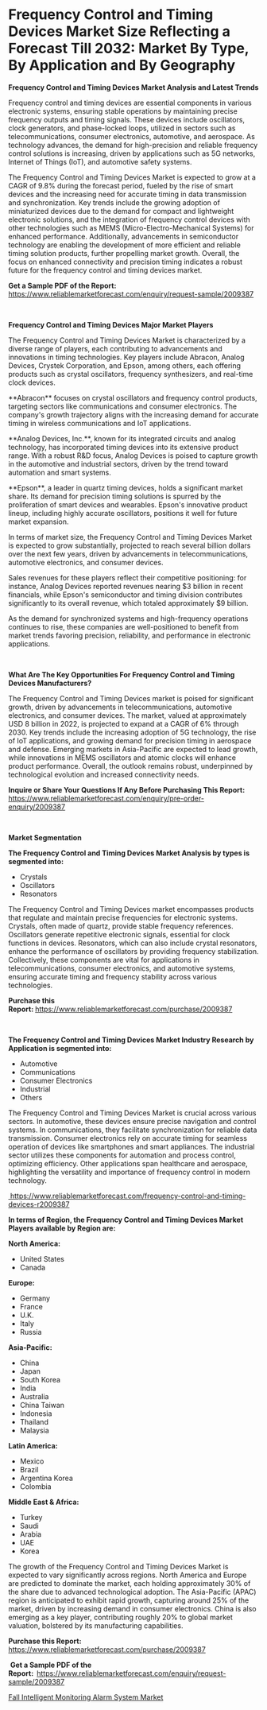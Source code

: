 <p><h1>Frequency Control and Timing Devices Market Size Reflecting a Forecast Till 2032: Market By Type, By Application and By Geography</h1></p><p><strong>Frequency Control and Timing Devices Market Analysis and Latest Trends</strong></p>
<p><p>Frequency control and timing devices are essential components in various electronic systems, ensuring stable operations by maintaining precise frequency outputs and timing signals. These devices include oscillators, clock generators, and phase-locked loops, utilized in sectors such as telecommunications, consumer electronics, automotive, and aerospace. As technology advances, the demand for high-precision and reliable frequency control solutions is increasing, driven by applications such as 5G networks, Internet of Things (IoT), and automotive safety systems.</p><p>The Frequency Control and Timing Devices Market is expected to grow at a CAGR of 9.8% during the forecast period, fueled by the rise of smart devices and the increasing need for accurate timing in data transmission and synchronization. Key trends include the growing adoption of miniaturized devices due to the demand for compact and lightweight electronic solutions, and the integration of frequency control devices with other technologies such as MEMS (Micro-Electro-Mechanical Systems) for enhanced performance. Additionally, advancements in semiconductor technology are enabling the development of more efficient and reliable timing solution products, further propelling market growth. Overall, the focus on enhanced connectivity and precision timing indicates a robust future for the frequency control and timing devices market.</p></p>
<p><strong>Get a Sample PDF of the Report:&nbsp;</strong> <a href="https://www.reliablemarketforecast.com/enquiry/request-sample/2009387?utm_campaign=2245&utm_medium=2&utm_source=Github&utm_content=ia&utm_term=13022025&utm_id=frequency-control-and-timing-devices">https://www.reliablemarketforecast.com/enquiry/request-sample/2009387</a></p>
<p>&nbsp;</p>
<p><strong>Frequency Control and Timing Devices Major Market Players</strong></p>
<p><p>The Frequency Control and Timing Devices Market is characterized by a diverse range of players, each contributing to advancements and innovations in timing technologies. Key players include Abracon, Analog Devices, Crystek Corporation, and Epson, among others, each offering products such as crystal oscillators, frequency synthesizers, and real-time clock devices.</p><p>**Abracon** focuses on crystal oscillators and frequency control products, targeting sectors like communications and consumer electronics. The company's growth trajectory aligns with the increasing demand for accurate timing in wireless communications and IoT applications.</p><p>**Analog Devices, Inc.**, known for its integrated circuits and analog technology, has incorporated timing devices into its extensive product range. With a robust R&D focus, Analog Devices is poised to capture growth in the automotive and industrial sectors, driven by the trend toward automation and smart systems.</p><p>**Epson**, a leader in quartz timing devices, holds a significant market share. Its demand for precision timing solutions is spurred by the proliferation of smart devices and wearables. Epson's innovative product lineup, including highly accurate oscillators, positions it well for future market expansion.</p><p>In terms of market size, the Frequency Control and Timing Devices Market is expected to grow substantially, projected to reach several billion dollars over the next few years, driven by advancements in telecommunications, automotive electronics, and consumer devices.</p><p>Sales revenues for these players reflect their competitive positioning: for instance, Analog Devices reported revenues nearing $3 billion in recent financials, while Epson's semiconductor and timing division contributes significantly to its overall revenue, which totaled approximately $9 billion.</p><p>As the demand for synchronized systems and high-frequency operations continues to rise, these companies are well-positioned to benefit from market trends favoring precision, reliability, and performance in electronic applications.</p></p>
<p>&nbsp;</p>
<p><strong>What Are The Key Opportunities For Frequency Control and Timing Devices Manufacturers?</strong></p>
<p><p>The Frequency Control and Timing Devices market is poised for significant growth, driven by advancements in telecommunications, automotive electronics, and consumer devices. The market, valued at approximately USD 8 billion in 2022, is projected to expand at a CAGR of 6% through 2030. Key trends include the increasing adoption of 5G technology, the rise of IoT applications, and growing demand for precision timing in aerospace and defense. Emerging markets in Asia-Pacific are expected to lead growth, while innovations in MEMS oscillators and atomic clocks will enhance product performance. Overall, the outlook remains robust, underpinned by technological evolution and increased connectivity needs.</p></p>
<p><strong>Inquire or Share Your Questions If Any Before Purchasing This Report:</strong> <a href="https://www.reliablemarketforecast.com/enquiry/pre-order-enquiry/2009387?utm_campaign=2245&utm_medium=2&utm_source=Github&utm_content=ia&utm_term=13022025&utm_id=frequency-control-and-timing-devices">https://www.reliablemarketforecast.com/enquiry/pre-order-enquiry/2009387</a></p>
<p>&nbsp;</p>
<p><strong>Market Segmentation</strong></p>
<p><strong>The Frequency Control and Timing Devices Market Analysis by types is segmented into:</strong></p>
<p><ul><li>Crystals</li><li>Oscillators</li><li>Resonators</li></ul></p>
<p><p>The Frequency Control and Timing Devices market encompasses products that regulate and maintain precise frequencies for electronic systems. Crystals, often made of quartz, provide stable frequency references. Oscillators generate repetitive electronic signals, essential for clock functions in devices. Resonators, which can also include crystal resonators, enhance the performance of oscillators by providing frequency stabilization. Collectively, these components are vital for applications in telecommunications, consumer electronics, and automotive systems, ensuring accurate timing and frequency stability across various technologies.</p></p>
<p><strong>Purchase this Report:&nbsp;</strong><a href="https://www.reliablemarketforecast.com/purchase/2009387?utm_campaign=2245&utm_medium=2&utm_source=Github&utm_content=ia&utm_term=13022025&utm_id=frequency-control-and-timing-devices">https://www.reliablemarketforecast.com/purchase/2009387</a></p>
<p>&nbsp;</p>
<p><strong>The Frequency Control and Timing Devices Market Industry Research by Application is segmented into:</strong></p>
<p><ul><li>Automotive</li><li>Communications</li><li>Consumer Electronics</li><li>Industrial</li><li>Others</li></ul></p>
<p><p>The Frequency Control and Timing Devices Market is crucial across various sectors. In automotive, these devices ensure precise navigation and control systems. In communications, they facilitate synchronization for reliable data transmission. Consumer electronics rely on accurate timing for seamless operation of devices like smartphones and smart appliances. The industrial sector utilizes these components for automation and process control, optimizing efficiency. Other applications span healthcare and aerospace, highlighting the versatility and importance of frequency control in modern technology.</p></p>
<p><a href="https://www.reliablemarketforecast.com/frequency-control-and-timing-devices-r2009387?utm_campaign=2245&utm_medium=2&utm_source=Github&utm_content=ia&utm_term=13022025&utm_id=frequency-control-and-timing-devices">&nbsp;https://www.reliablemarketforecast.com/frequency-control-and-timing-devices-r2009387</a></p>
<p><strong>In terms of Region, the Frequency Control and Timing Devices Market Players available by Region are:</strong></p>
<p>
    <p> <strong> North America: </strong>
        <ul>
            <li>United States</li>
            <li>Canada</li>
        </ul>
        </p> 
    <p> <strong> Europe: </strong>
        <ul>
            <li>Germany</li>
            <li>France</li>
            <li>U.K.</li>
            <li>Italy</li>
            <li>Russia</li>
        </ul>
        </p> 
    <p> <strong> Asia-Pacific: </strong>
        <ul>
            <li>China</li>
            <li>Japan</li>
            <li>South Korea</li>
            <li>India</li>
            <li>Australia</li>
            <li>China Taiwan</li>
            <li>Indonesia</li>
            <li>Thailand</li>
            <li>Malaysia</li>
        </ul>
        </p> 
    <p> <strong> Latin America: </strong>
        <ul>
            <li>Mexico</li>
            <li>Brazil</li>
            <li>Argentina Korea</li>
            <li>Colombia</li>
        </ul>
        </p> 
    <p> <strong> Middle East & Africa: </strong>
        <ul>
            <li>Turkey</li>
            <li>Saudi</li>
            <li>Arabia</li>
            <li>UAE</li>
            <li>Korea</li>
        </ul>
    </p>
    </p>
<p><p>The growth of the Frequency Control and Timing Devices Market is expected to vary significantly across regions. North America and Europe are predicted to dominate the market, each holding approximately 30% of the share due to advanced technological adoption. The Asia-Pacific (APAC) region is anticipated to exhibit rapid growth, capturing around 25% of the market, driven by increasing demand in consumer electronics. China is also emerging as a key player, contributing roughly 20% to global market valuation, bolstered by its manufacturing capabilities.</p></p>
<p><strong>Purchase this Report: </strong><a href="https://www.reliablemarketforecast.com/purchase/2009387?utm_campaign=2245&utm_medium=2&utm_source=Github&utm_content=ia&utm_term=13022025&utm_id=frequency-control-and-timing-devices">https://www.reliablemarketforecast.com/purchase/2009387</a></p>
<p>&nbsp;<strong>Get a Sample PDF of the Report:&nbsp;&nbsp;</strong><a href="https://www.reliablemarketforecast.com/enquiry/request-sample/2009387?utm_campaign=2245&utm_medium=2&utm_source=Github&utm_content=ia&utm_term=13022025&utm_id=frequency-control-and-timing-devices">https://www.reliablemarketforecast.com/enquiry/request-sample/2009387</a></p>
<p><strong></strong></p>
<p><p><a href="https://github.com/LilianFaulkner65/Market-Research-Report-List-1/blob/main/fall-intelligent-monitoring-alarm-system-market.md?utm_campaign=2245&utm_medium=2&utm_source=Github&utm_content=ia&utm_term=13022025&utm_id=frequency-control-and-timing-devices">Fall Intelligent Monitoring Alarm System Market</a></p></p>